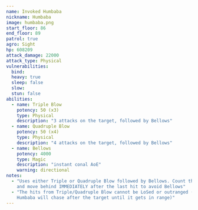 ```yaml
---
name: Invoked Humbaba
nickname: Humbaba
image: humbaba.png
start_floor: 86
end_floor: 89
patrol: true
agro: Sight
hp: 608209
attack_damage: 22000
attack_type: Physical
vulnerabilities:
  bind: 
  heavy: true
  sleep: false
  slow: 
  stun: false
abilities:
  - name: Triple Blow
    potency: 50 (x3)
    type: Physical
    description: "3 attacks on the target, followed by Bellows"
  - name: Quadruple Blow
    potency: 50 (x4)
    type: Physical
    description: "4 attacks on the target, followed by Bellows"
  - name: Bellows
    potency: 4000
    type: Magic
    description: "instant conal AoE"
    warning: directional
notes:
  - "Uses either Triple or Quadruple Blow followed by Bellows. Count the hits
    and move behind IMMEDIATELY after the last hit to avoid Bellows"
  - "The hits from Triple/Quadruple Blow cannot be LoSed or outranged (the
    Humbaba will chase after the target until it gets in range)"
---
```

